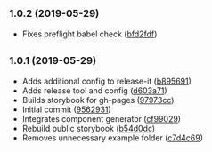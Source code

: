 ## <small>1.0.2 (2019-05-29)</small>

* Fixes preflight babel check ([bfd2fdf](https://github.com/masiamj/components/commit/bfd2fdf))

## <small>1.0.1 (2019-05-29)</small>

* Adds additional config to release-it ([b895691](https://github.com/masiamj/components/commit/b895691))
* Adds release tool and config ([d603a71](https://github.com/masiamj/components/commit/d603a71))
* Builds storybook for gh-pages ([97973cc](https://github.com/masiamj/components/commit/97973cc))
* Initial commit ([9562931](https://github.com/masiamj/components/commit/9562931))
* Integrates component generator ([cf99029](https://github.com/masiamj/components/commit/cf99029))
* Rebuild public storybook ([b54d0dc](https://github.com/masiamj/components/commit/b54d0dc))
* Removes unnecessary example folder ([c7d4c69](https://github.com/masiamj/components/commit/c7d4c69))


